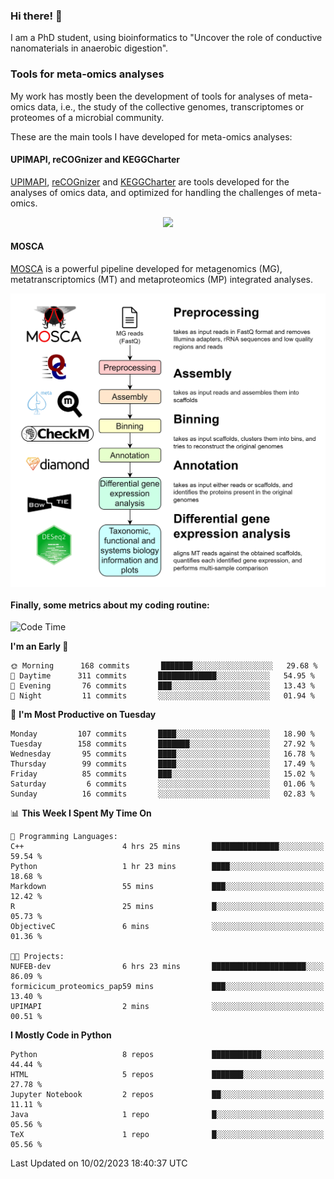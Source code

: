### Hi there! 👋

I am a PhD student, using bioinformatics to "Uncover the role of conductive nanomaterials in anaerobic digestion".

### Tools for meta-omics analyses

My work has mostly been the development of tools for analyses of meta-omics data, i.e., the study of the collective genomes, transcriptomes or proteomes of a microbial community.

These are the main tools I have developed for meta-omics analyses:

#### UPIMAPI, reCOGnizer and KEGGCharter

[UPIMAPI](https://github.com/iquasere/UPIMAPI), [reCOGnizer](https://github.com/iquasere/reCOGnizer) and [KEGGCharter](https://github.com/iquasere/KEGGCharter) are tools developed for the analyses of omics data, and optimized for handling the challenges of meta-omics.

<p align="center">
    <img src="assets/annotation_paper.png">
</p>

#### MOSCA

[MOSCA](https://github.com/iquasere/MOSCA) is a powerful pipeline developed for metagenomics (MG), metatranscriptomics (MT) and metaproteomics (MP) integrated analyses.

<p align="center">
    <img src="assets/mosca_workflow.png" align="center" width="700">
</p>


#### Finally, some metrics about my coding routine:

<!--START_SECTION:waka-->
![Code Time](http://img.shields.io/badge/Code%20Time-503%20hrs%208%20mins-blue)

**I'm an Early 🐤** 

```text
🌞 Morning      168 commits       ███████░░░░░░░░░░░░░░░░░░   29.68 % 
🌆 Daytime      311 commits       █████████████░░░░░░░░░░░░   54.95 % 
🌃 Evening       76 commits       ███░░░░░░░░░░░░░░░░░░░░░░   13.43 % 
🌙 Night         11 commits       ░░░░░░░░░░░░░░░░░░░░░░░░░   01.94 % 

```
📅 **I'm Most Productive on Tuesday** 

```text
Monday         107 commits       ████░░░░░░░░░░░░░░░░░░░░░   18.90 % 
Tuesday        158 commits       ███████░░░░░░░░░░░░░░░░░░   27.92 % 
Wednesday       95 commits       ████░░░░░░░░░░░░░░░░░░░░░   16.78 % 
Thursday        99 commits       ████░░░░░░░░░░░░░░░░░░░░░   17.49 % 
Friday          85 commits       ███░░░░░░░░░░░░░░░░░░░░░░   15.02 % 
Saturday         6 commits       ░░░░░░░░░░░░░░░░░░░░░░░░░   01.06 % 
Sunday          16 commits       ░░░░░░░░░░░░░░░░░░░░░░░░░   02.83 % 

```


📊 **This Week I Spent My Time On** 

```text
💬 Programming Languages: 
C++                      4 hrs 25 mins       ███████████████░░░░░░░░░░   59.54 % 
Python                   1 hr 23 mins        ████░░░░░░░░░░░░░░░░░░░░░   18.68 % 
Markdown                 55 mins             ███░░░░░░░░░░░░░░░░░░░░░░   12.42 % 
R                        25 mins             █░░░░░░░░░░░░░░░░░░░░░░░░   05.73 % 
ObjectiveC               6 mins              ░░░░░░░░░░░░░░░░░░░░░░░░░   01.36 % 

🐱‍💻 Projects: 
NUFEB-dev                6 hrs 23 mins       █████████████████████░░░░   86.09 % 
formicicum_proteomics_pap59 mins             ███░░░░░░░░░░░░░░░░░░░░░░   13.40 % 
UPIMAPI                  2 mins              ░░░░░░░░░░░░░░░░░░░░░░░░░   00.51 % 

```

**I Mostly Code in Python** 

```text
Python                   8 repos             ███████████░░░░░░░░░░░░░░   44.44 % 
HTML                     5 repos             ███████░░░░░░░░░░░░░░░░░░   27.78 % 
Jupyter Notebook         2 repos             ██░░░░░░░░░░░░░░░░░░░░░░░   11.11 % 
Java                     1 repo              █░░░░░░░░░░░░░░░░░░░░░░░░   05.56 % 
TeX                      1 repo              █░░░░░░░░░░░░░░░░░░░░░░░░   05.56 % 

```



 Last Updated on 10/02/2023 18:40:37 UTC
<!--END_SECTION:waka-->
